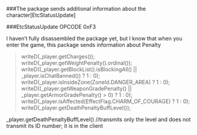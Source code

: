 ###The package sends additional information about the character[EtcStatusUpdate]

###EtcStatusUpdate OPCODE 0xF3

I haven’t fully disassembled the package yet, but I know that when you enter the game, this package sends information about Penalty
<blockquote>
		writeD(_player.getCharges());
		writeD(_player.getWeightPenalty().ordinal());
		writeD((_player.getBlockList().isBlockingAll() || _player.isChatBanned()) ? 1 : 0);
		writeD(_player.isInsideZone(ZoneId.DANGER_AREA) ? 1 : 0);
		writeD((_player.getWeaponGradePenalty() || _player.getArmorGradePenalty() > 0) ? 1 : 0);
		writeD(_player.isAffected(EffectFlag.CHARM_OF_COURAGE) ? 1 : 0);
		writeD(_player.getDeathPenaltyBuffLevel());
</blockquote>

_player.getDeathPenaltyBuffLevel()  //transmits only the level and does not transmit its ID number; it is in the client